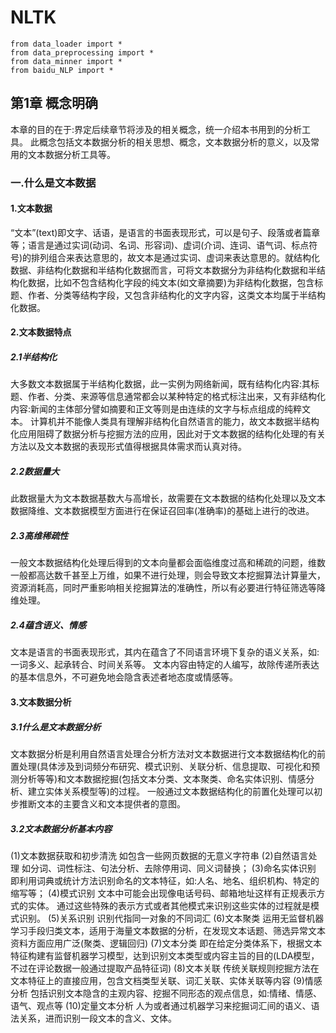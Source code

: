 # NLTK
```
from data_loader import * 
from data_preprocessing import *
from data_minner import *
from baidu_NLP import *
```

## 第1章 概念明确
本章的目的在于:界定后续章节将涉及的相关概念，统一介绍本书用到的分析工具。
此概念包括文本数据分析的相关思想、概念，文本数据分析的意义，以及常用的文本数据分析工具等。

### 一.什么是文本数据
#### 1.文本数据
“文本”(text)即文字、话语，是语言的书面表现形式，可以是句子、段落或者篇章等；语言是通过实词(动词、名词、形容词)、虚词(介词、连词、语气词、标点符号)的排列组合来表达意思的，故文本是通过实词、虚词来表达意思的。就结构化数据、非结构化数据和半结构化数据而言，可将文本数据分为非结构化数据和半结构化数据，比如不包含结构化字段的纯文本(如文章摘要)为非结构化数据，包含标题、作者、分类等结构字段，又包含非结构化的文字内容，这类文本均属于半结构化数据。
#### 2.文本数据特点
##### 2.1半结构化
大多数文本数据属于半结构化数据，此一实例为网络新闻，既有结构化内容:其标题、作者、分类、来源等信息通常都会以某种特定的格式标注出来，又有非结构化内容:新闻的主体部分譬如摘要和正文等则是由连续的文字与标点组成的纯粹文本。
计算机并不能像人类具有理解非结构化自然语言的能力，故文本数据半结构化应用阻碍了数据分析与挖掘方法的应用，因此对于文本数据的结构化处理的有关方法以及文本数据的表现形式值得根据具体需求而认真对待。
##### 2.2数据量大
此数据量大为文本数据基数大与高增长，故需要在文本数据的结构化处理以及文本数据降维、文本数据模型方面进行在保证召回率(准确率)的基础上进行的改进。
##### 2.3高维稀疏性
一般文本数据结构化处理后得到的文本向量都会面临维度过高和稀疏的问题，维数一般都高达数千甚至上万维，如果不进行处理，则会导致文本挖掘算法计算量大，资源消耗高，同时严重影响相关挖掘算法的准确性，所以有必要进行特征筛选等降维处理。
##### 2.4蕴含语义、情感
文本是语言的书面表现形式，其内在蕴含了不同语言环境下复杂的语义关系，如:一词多义、起承转合、时间关系等。
文本内容由特定的人编写，故除传递所表达的基本信息外，不可避免地会隐含表述者地态度或情感等。
#### 3.文本数据分析
##### 3.1什么是文本数据分析
文本数据分析是利用自然语言处理合分析方法对文本数据进行文本数据结构化的前置处理(具体涉及到词频分布研究、模式识别、关联分析、信息提取、可视化和预测分析等等)和文本数据挖掘(包括文本分类、文本聚类、命名实体识别、情感分析、建立实体关系模型等)的过程。
一般通过文本数据结构化的前置化处理可以初步推断文本的主要含义和文本提供者的意图。
##### 3.2文本数据分析基本内容
(1)文本数据获取和初步清洗
如包含一些网页数据的无意义字符串
(2)自然语言处理
如分词、词性标注、句法分析、去除停用词、同义词替换；
(3)命名实体识别
即利用词典或统计方法识别命名的文本特征，如:人名、地名、组织机构、特定的缩写等；
(4)模式识别
文本中可能会出现像电话号码、邮箱地址这样有正规表示方式的实体。
通过这些特殊的表示方式或者其他模式来识别这些实体的过程就是模式识别。
(5)关系识别
识别代指同一对象的不同词汇
(6)文本聚类
运用无监督机器学习手段归类文本，适用于海量文本数据的分析，在发现文本话题、筛选异常文本资料方面应用广泛(聚类、逻辑回归)
(7)文本分类
即在给定分类体系下，根据文本特征构建有监督机器学习模型，达到识别文本类型或内容主旨的目的(LDA模型，不过在评论数据一般通过提取产品特征词)
(8)文本关联
传统关联规则挖掘方法在文本特征上的直接应用，包含文档类型关联、词汇关联、实体关联等内容
(9)情感分析
包括识别文本隐含的主观内容、挖掘不同形态的观点信息，如:情绪、情感、语气、观点等
(10)定量文本分析
人为或者通过机器学习来挖掘词汇间的语义、语法关系，进而识别一段文本的含义、文体。

























